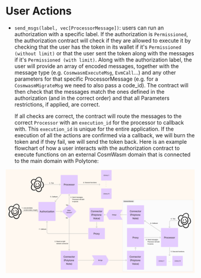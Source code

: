 # User Actions

- `send_msgs(label, vec[ProcessorMessage])`: users can run an authorization with a specific label. If the authorization is `Permissioned`, the authorization contract will check if they are allowed to execute it by checking that the user has the token in its wallet if it's `Permissioned (without limit)` or that the user sent the token along with the messages if it's `Permissioned (with limit)`. Along with the authorization label, the user will provide an array of encoded messages, together with the message type (e.g. `CosmwasmExecuteMsg`, `EvmCall`...) and any other parameters for that specific ProcessorMessage (e.g. for a `CosmwasmMigrateMsg` we need to also pass a code_id). The contract will then check that the messages match the ones defined in the authorization (and in the correct order) and that all Parameters restrictions, if applied, are correct.

  If all checks are correct, the contract will route the messages to the correct `Processor` with an `execution_id` for the processor to callback with. This `execution_id` is unique for the entire application.
  If the execution of all the actions are confirmed via a callback, we will burn the token and if they fail, we will send the token back.
  Here is an example flowchart of how a user interacts with the authorization contract to execute functions on an external CosmWasm domain that is connected to the main domain with Polytone:

![User flowchart](../img/user_flowchart.png)
